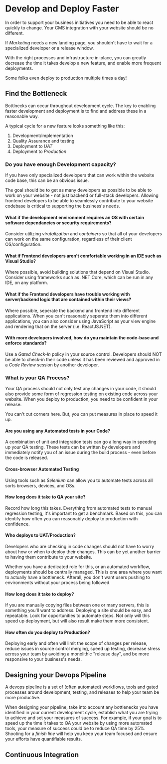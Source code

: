 # Develop and Deploy Faster

In order to support your business initiatives you need to be able to react quickly to change. Your CMS integration with your website should be no different.

If *Marketing* needs a new landing page, you shouldn't have to wait for a specialized developer or a release window.

With the right processes and infrastructure in-place, you can greatly decrease the time it takes develop a new feature, and enable more frequent deployments.

Some folks even deploy to production multiple times a day!

## Find the Bottleneck
Bottlnecks can occur throughout development cycle. The key to enabling faster development and deployment is to find and address these in a reasonable way.

A typical cycle for a new feature looks something like this:
1. Development/implementation
2. Quality Assurance and testing
3. Deployment to *UAT*
4. Deployment to *Production*


### Do you have enough Development capacity?
If you have only specialized developers that can work within the website code base, this can be an obvious issue. 

The goal should be to get as many developers as possible to be able to work on your website - not just backend or full-stack developers. Allowing frontend developers to be able to seamlessly contribute to your website codebase is critical to supporting the business's needs. 

#### What if the development environment requires an OS with certain software dependancies or security requirements?
Consider utilizing *virutalization* and *containers* so that all of your developers can work on the same configuration, regardless of their client OS/configuration.

#### What if Frontend developers aren't comfortable working in an IDE such as Visual Studio?
Where possible, avoid building solutions that depend on Visual Studio. Consider using frameworks such as .NET Core, which can be run in any IDE, on any platform.

#### What if the Frontend developers have trouble working with server/backend logic that are contained within their views?
Where possible, seperate the backend and frontend into different applications. When you can't reasonably seperate them into different applications, you can also consider using JavaScript as your view engine and rendering that on the server (i.e. ReactJS.NET).

#### With more developers involved, how do you maintain the code-base and enforce standards?
Use a *Gated Check-In* policy in your source control. Developers should NOT be able to check-in their code unless it has been reviewed and approved in a *Code Review* session by another developer.


### What is your QA Process?
Your QA process should not only test any changes in your code, it should also provide some form of regression testing on existing code across your website. When you deploy to production, you need to be confident in your release.

You can't cut corners here. But, you can put measures in place to speed it up.

#### Are you using any Automated tests in your Code?
A combination of unit and integration tests can go a long way in speeding up your QA testing. These tests can be written by developers and immediately notify you of an issue during the build process - even before the code is released.

#### Cross-browser Automated Testing
Using tools such as *Selenium* can allow you to automate tests across all sorts browsers, devices, and OSs.

#### How long does it take to QA your site?
Record how long this takes. Everything from automated tests to manual regression testing, it's important to get a benchmark. Based on this, you can identify how often you can reasonably deploy to production with confidence.


#### Who deploys to UAT/Production?
Developers who are checking in code changes should not have to worry about how or when to deploy their changes. This can be yet another barrier to having them contribute to your website. 

Whether you have a dedicated role for this, or an automated workflow, deployments should be centrally managed. This is one area where you want to actually have a bottleneck. Afterall, you don't want users pushing to environments without your process being followed.


#### How long does it take to deploy?
If you are manually copying files between one or many servers, this is something you'll want to address. Deploying a site should be easy, and repeatable. Look for opportunities to automate steps. Not only will this speed up deployment, but will also result make them more consistent.

#### How often do you deploy to Production?
Deploying early and often will limit the scope of changes per release, reduce issues in source control merging, speed up testing, decrease stress across your team by avoiding a monolithic "release day", and be more responsive to your business's needs.




## Designing your Devops Pipeline
A devops pipeline is a set of (often automated) workflows, tools and gated processes around development, testing, and releases to help your team be more productive. 

When designing your pipeline, take into account any bottlenecks you have identified in your current development cycle, establish what you are trying to achieve and set your measures of success. For example, if your goal is to speed up the time it takes to QA your website by using more automated tools, your measure of success could be to reduce QA time by 25%. Shooting for a *finish line* will help you keep your team focused and ensure your efforts have quantifiable results.

## Continuous Integration








